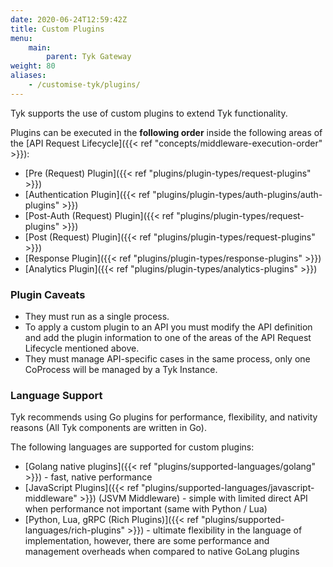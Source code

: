 ```yaml
---
date: 2020-06-24T12:59:42Z
title: Custom Plugins
menu:
    main:
        parent: Tyk Gateway
weight: 80
aliases:
    - /customise-tyk/plugins/
---
```


Tyk supports the use of custom plugins to extend Tyk functionality.

Plugins can be executed in the **following order** inside the following areas of the [API Request Lifecycle]({{< ref "concepts/middleware-execution-order" >}}):

*   [Pre (Request) Plugin]({{< ref "plugins/plugin-types/request-plugins" >}})
*   [Authentication Plugin]({{< ref "plugins/plugin-types/auth-plugins/auth-plugins" >}})
*   [Post-Auth (Request) Plugin]({{< ref "plugins/plugin-types/request-plugins" >}})
*   [Post (Request) Plugin]({{< ref "plugins/plugin-types/request-plugins" >}})
*   [Response Plugin]({{< ref "plugins/plugin-types/response-plugins" >}})
*   [Analytics Plugin]({{< ref "plugins/plugin-types/analytics-plugins" >}})

### Plugin Caveats

*   They must run as a single process.
*   To apply a custom plugin to an API you must modify the API definition and add the plugin information to one of the areas of the API Request Lifecycle mentioned above.
*   They must manage API-specific cases in the same process, only one CoProcess will be managed by a Tyk Instance.

### Language Support

Tyk recommends using Go plugins for performance, flexibility, and nativity reasons (All Tyk components are written in Go).

The following languages are supported for custom plugins:
*   [Golang native plugins]({{< ref "plugins/supported-languages/golang" >}}) - fast, native performance
*   [JavaScript Plugins]({{< ref "plugins/supported-languages/javascript-middleware" >}}) (JSVM Middleware) - simple with limited direct API when performance not important (same with Python / Lua)
*   [Python, Lua, gRPC (Rich Plugins)]({{< ref "plugins/supported-languages/rich-plugins" >}}) - ultimate flexibility in the language of implementation, however, there are some performance and management overheads when compared to native GoLang plugins
